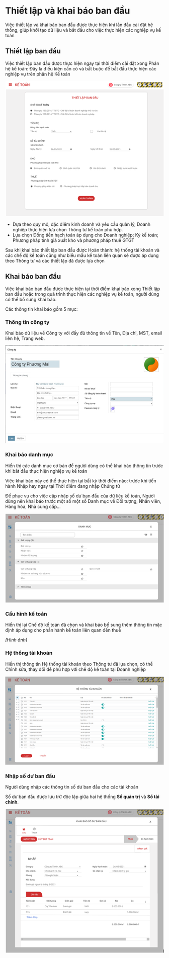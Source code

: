 # Thiết lập và khai báo ban đầu

Việc thiết lập và khai báo ban đầu được thực hiện khi lần đầu cài đặt hệ thống, giúp khởi tạo dữ liệu và bắt đầu cho việc thực hiện các nghiệp vụ kế toán

## **Thiết lập ban đầu**

Việc thiết lập ban đầu được thực hiện ngay tại thời điểm cài đặt xong Phân hệ kế toán: Đây là điều kiện cần có và bắt buộc để bắt đầu thực hiện các nghiệp vụ trên phân hệ Kế toán

![](images/fin_ThietLapBanDau.png)

- Dựa theo quy mô, đặc điểm kinh doanh và yêu cầu quản lý, Doanh nghiệp thực hiện lựa chọn Thông tư kế toán phù hợp.
- Lựa chọn Đồng tiền hạch toán áp dụng cho Doanh nghiệp; Kỳ kế toán; Phương pháp tính giá xuất kho và phương pháp thuế GTGT

Sau khi khai báo thiết lập ban đầu được Hoàn thành: hệ thống tài khoản và các chế độ kế toán cũng như biểu mẫu kế toán liên quan sẽ được áp dụng theo Thông tư và các thiết lập đã được lựa chọn 

## **Khai báo ban đầu**

Việc khai báo ban đầu được thực hiện tại thời điểm khai báo xong Thiết lập ban đầu hoặc trong quá trình thực hiện các nghiệp vụ kế toán, người dùng có thể bổ sung khai báo.

Các thông tin khai báo gồm 5 mục:

### **Thông tin công ty**

Khai báo dữ liệu về Công ty với đầy đủ thông tin về Tên, Địa chỉ, MST, email liên hệ, Trang web. 

![](images/fin_ThietLap_CongTy.png)

### Khai báo danh mục

Hiển thị các danh mục cơ bản để người dùng có thể khai báo thông tin trước khi bắt đầu thực hiện nghiệp vụ kế toán

Việc khai báo này có thể thực hiện tại bất kỳ thời điểm nào: trước khi tiến hành Nhập hay ngay tại Thời điểm đang nhập Chứng từ

Để phục vụ cho việc cập nhập số dư ban đầu của dữ liệu kế toán, Người dùng nên khai báo trước một số một số Danh mục về Đối tượng, Nhân viên, Hàng hóa, Nhà cung cấp...

![](images/fin_ThietLap_DanhMuc.png)

### **Cấu hình kế toán**

Hiển thị lại Chế độ kế toán đã chọn và khai báo bổ sung thêm thông tin mặc định áp dụng cho phần hành kế toán liên quan đến thuế

*[Hình ảnh]*

### **Hệ thống tài khoản**

Hiển thị thông tin Hệ thống tài khoản theo Thông tư đã lựa chọn, có thể Chỉnh sửa, thay đổi để phù hợp với chế độ kế toán tại Doanh nghiệp

![](images/fin_ThietLap_TaiKhoan.png)

### **Nhập số dư ban đầu**

Người dùng nhập các thông tin số dư ban đầu cho các tài khoản 

Số dư ban đầu được lưu trữ độc lập giữa hai hệ thống **Sổ quản trị** và **Sổ tài chính**.

![](images/fin_ThietLap_SoDuBanDau.png)

